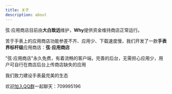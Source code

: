 ```yaml
---
title: 关于
description: about
---
```

弦·应用商店目前由**大白致远**维护，**Why**提供资金维持商店正常运行。

苦于手表上的应用商店功能参差不齐、应用少、下载速度慢，我们开发了一款**手表界标杆级**应用商店：**弦·应用商店**

"弦·应用商店"永久免费，有着流畅的客户端，完善的后台，无需担心应用少，用户可自行在商店后台上传商店缺失的应用

我们致力建设手表最完美的生态

欢迎[加入QQ群](https://qm.qq.com/q/ExtcsEtaw2)一起聊天：709995196